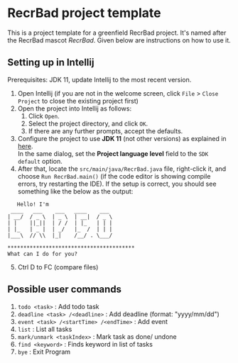 # RecrBad project template

This is a project template for a greenfield RecrBad project. It's named after the RecrBad mascot _RecrBad_. 
Given below are instructions on how to use it.

## Setting up in Intellij

Prerequisites: JDK 11, update Intellij to the most recent version.

1. Open Intellij (if you are not in the welcome screen, click `File` > `Close Project`
   to close the existing project first)
2. Open the project into Intellij as follows:
    1. Click `Open`.
    2. Select the project directory, and click `OK`.
    3. If there are any further prompts, accept the defaults.
3. Configure the project to use **JDK 11** (not other versions) as explained in
   [here](https://www.jetbrains.com/help/idea/sdk.html#set-up-jdk).<br>
   In the same dialog, set the **Project language level** field to the `SDK default`
   option.
4. After that, locate the `src/main/java/RecrBad.java` file, right-click it, and
   choose `Run RecrBad.main()` (if the code editor is showing compile errors, try
   restarting the IDE). If the setup is correct, you should see something like the
   below as the output:

```
   Hello! I'm
 ____   ___    ___   ____    ___
| __/  / _ \  | _ \  | __|  / _ \
| |    ||_||  | / /  | |_   | | |
| |_   | _ |  | _/   |_  /  | | |
|___\  // \\  |_|    /__/ . \___/

****************************************
What can I do for you?
```

5. Ctrl D to FC (compare files)

## Possible user commands
1. `todo <task>`                            : Add todo task
2. `deadline <task> /<deadline>`            : Add deadline (format: "yyyy/mm/dd")
3. `event <task> /<startTime> /<endTime>`   : Add event
4. `list`                                   : List all tasks
5. `mark/unmark <taskIndex>`                : Mark task <index> as done/ undone
6. `find <keyword>`                         : Finds keyword in list of tasks
7. `bye`                                    : Exit Program
